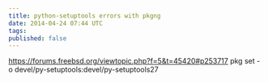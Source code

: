 ```yaml
---
title: python-setuptools errors with pkgng
date: 2014-04-24 07:44 UTC
tags:
published: false
---
```

https://forums.freebsd.org/viewtopic.php?f=5&t=45420#p253717
pkg set -o devel/py-setuptools:devel/py-setuptools27
